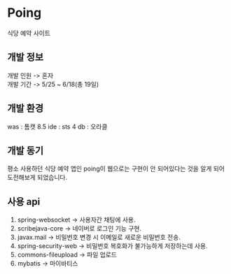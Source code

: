 # Poing
식당 예약 사이트
  
## 개발 정보
개발 인원 -> 혼자    
개발 기간 -> 5/25 ~ 6/18(총 19일)    

## 개발 환경
was : 톰캣 8.5
ide : sts 4
db : 오라클

## 개발 동기
평소 사용하던 식당 예약 앱인 poing이 웹으로는 구현이 안 되어있다는 것을 알게 되어 도전해보게 되었습니다.

## 사용 api
1. spring-websocket -> 사용자간 채팅에 사용.
2. scribejava-core -> 네이버로 로그인 기능 구현.
3. javax.mail -> 비밀번호 변경 시 이메일로 새로운 비밀번호 전송.
4. spring-security-web -> 비밀번호 복호화가 불가능하게 저장하는데 사용.
5. commons-fileupload -> 파일 업로드
6. mybatis -> 마이바티스
